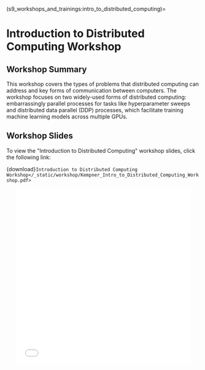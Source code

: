 (s9_workshops_and_trainings:intro_to_distributed_computing)=
# Introduction to Distributed Computing Workshop

## Workshop Summary

This workshop covers the types of problems that distributed computing can address and key forms of communication between computers.  The workshop focuses on two widely-used forms of distributed computing: embarrassingly parallel processes for tasks like hyperparameter sweeps and distributed data parallel (DDP) processes, which facilitate training machine learning models across multiple GPUs.

## Workshop Slides 

To view the "Introduction to Distributed Computing" workshop slides, click the following link:

{download}`Introduction to Distributed Computing Workshop</_static/workshop/Kempner_Intro_to_Distributed_Computing_Workshop.pdf>`

<div style="text-align: center;">
  <iframe src="/_static/workshop/Kempner_Intro_to_Distributed_Computing_Workshop.pdf" width="90%" height="460px" style="border: none;">
  </iframe>
</div>